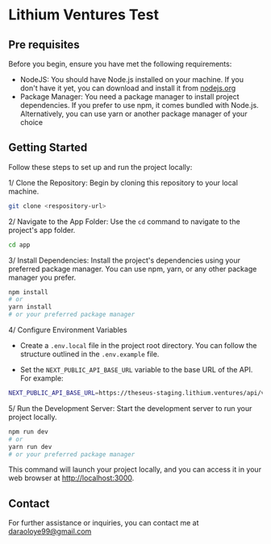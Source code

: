 # Lithium Ventures Test

## Pre requisites

Before you begin, ensure you have met the following requirements:

- NodeJS: You should have Node.js installed on your machine. If you don't have it yet, you can download and install it from [nodejs.org](https://nodejs.org/en)
- Package Manager: You need a package manager to install project dependencies. If you prefer to use npm, it comes bundled with Node.js. Alternatively, you can use yarn or another package manager of your choice

## Getting Started

Follow these steps to set up and run the project locally:

1/ Clone the Repository: Begin by cloning this repository to your local machine.

```bash
git clone <respository-url>
```

2/ Navigate to the App Folder: Use the `cd` command to navigate to the project's app folder.

```bash
cd app
```

3/ Install Dependencies: Install the project's dependencies using your preferred package manager. You can use npm, yarn, or any other package manager you prefer.

```bash
npm install
# or
yarn install
# or your preferred package manager
```

4/ Configure Environment Variables

- Create a `.env.local` file in the project root directory. You can follow the structure outlined in the `.env.example` file.

- Set the `NEXT_PUBLIC_API_BASE_URL` variable to the base URL of the API. For example: 

```bash
NEXT_PUBLIC_API_BASE_URL=https://theseus-staging.lithium.ventures/api/v1/analytics/tech-test
```

5/ Run the Development Server: Start the development server to run your project locally.

```bash
npm run dev
# or
yarn run dev
# or your preferred package manager
```

This command will launch your project locally, and you can access it in your web browser at [http://localhost:3000](http://localhost:3000).

## Contact

For further assistance or inquiries, you can contact me at [daraoloye99@gmail.com](mailto:daraoloye99@gmail.com)